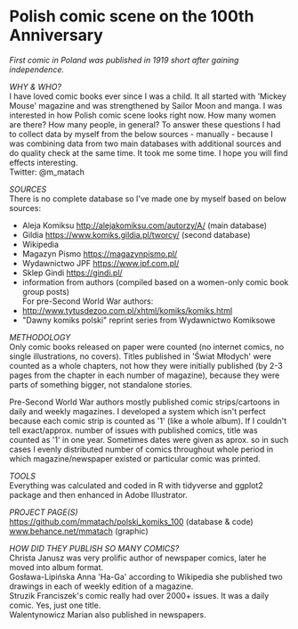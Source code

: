 # Polish comic scene on the 100th Anniversary
*First comic in Poland was published in 1919 short after gaining independence.*

*WHY & WHO?*
<br>I have loved comic books ever since I was a child. It all started with 'Mickey Mouse' magazine and was strengthened by Sailor Moon and manga. I was interested in how Polish comic scene looks right now. How many women are there? How many people, in general? To answer these questions I had to collect data by myself from the below sources - manually - because I was combining data from two main databases with additional sources and do quality check at the same time. It took me some time. I hope you will find effects interesting.
<br>Twitter: @m_matach 

*SOURCES*
<br>There is no complete database so I've made one by myself based on below sources:
- Aleja Komiksu http://alejakomiksu.com/autorzy/A/ (main database)
- Gildia https://www.komiks.gildia.pl/tworcy/ (second database)
- Wikipedia
- Magazyn Pismo https://magazynpismo.pl/
- Wydawnictwo JPF https://www.jpf.com.pl/
- Sklep Gindi https://gindi.pl/
- information from authors (compiled based on a women-only comic book group posts)
<br>For pre-Second World War authors:
- http://www.tytusdezoo.com.pl/xhtml/komiks/komiks.html
- "Dawny komiks polski" reprint series from Wydawnictwo Komiksowe

*METHODOLOGY*
<br>Only comic books released on paper were counted (no internet comics, no single illustrations, no covers). Titles published in 'Świat Młodych' were counted as a whole chapters, not how they were initially published (by 2-3 pages from the chapter in each number of magazine), because they were parts of something bigger, not standalone stories.

Pre-Second World War authors mostly published comic strips/cartoons in daily and weekly magazines. I developed a system which isn't perfect because each comic strip is counted as '1' (like a whole album).
If I couldn't tell exact/approx. number of issues with published comics, title was counted as '1' in one year. Sometimes dates were given as aprox. so in such cases I evenly distributed number of comics throughout whole period in which magazine/newspaper existed or particular comic was printed.


*TOOLS*
<br>Everything was calculated and coded in R with tidyverse and ggplot2 package and then enhanced in Adobe Illustrator.

*PROJECT PAGE(S)*
<br> https://github.com/mmatach/polski_komiks_100 (database & code)
<br>www.behance.net/mmatach (graphic)

*HOW DID THEY PUBLISH SO MANY COMICS?*
<br>Christa Janusz was very prolific author of newspaper comics, later he moved into album format.
<br>Gosława-Lipińska Anna 'Ha-Ga'  according to Wikipedia she published two drawings in each of weekly edition of a magazine.
<br>Struzik Franciszek's comic really had over 2000+ issues. It was a daily comic. Yes, just one title.
<br>Walentynowicz Marian also published in newspapers.


